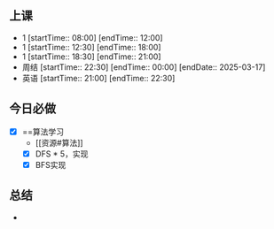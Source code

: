 ## 上课
-  1 [startTime:: 08:00]  [endTime:: 12:00]
-  1 [startTime:: 12:30]  [endTime:: 18:00]
-  1 [startTime:: 18:30]  [endTime:: 21:00]
-  周结 [startTime:: 22:30]  [endTime:: 00:00]  [endDate:: 2025-03-17]
-  英语 [startTime:: 21:00]  [endTime:: 22:30]
## 今日必做
* [x] ==算法学习
	* [[资源#算法]]
	* [x] DFS * 5，实现
	* [x] BFS实现
## 总结
* 
